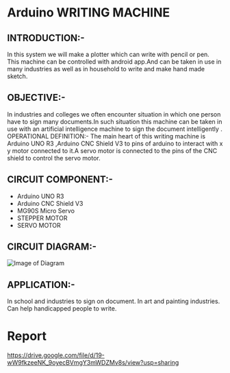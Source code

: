 # Arduino WRITING MACHINE

## INTRODUCTION:- 
In this system we will make a plotter which can write with pencil or pen. This machine can be controlled with android app.And can be taken in use in many industries as well as in household to write and make hand made sketch.

## OBJECTIVE:- 
In industries and colleges we often encounter situation in which one person have to sign many documents.In such situation this machine can be taken in use with an artificial intelligence machine to sign the document intelligently .
OPERATIONAL DEFINITION:- The main heart of this writing machine is Arduino UNO R3 ,Arduino CNC Shield V3  to pins of arduino  to interact with  x y motor connected to it.A servo motor is connected to the pins of the CNC shield to control the servo motor.

## CIRCUIT COMPONENT:-
* Arduino UNO R3 
* Arduino CNC Shield V3
* MG90S Micro Servo
* STEPPER MOTOR
* SERVO MOTOR

## CIRCUIT DIAGRAM:-

![Image of Diagram](https://i.ibb.co/423tFfn/audino.png)

## APPLICATION:-
In school and industries to sign on document.
In art and painting industries.
Can help handicapped people to write.

# Report
https://drive.google.com/file/d/19-wW9fkzeeNK_9oyecBVmgY3mWDZMv8s/view?usp=sharing


